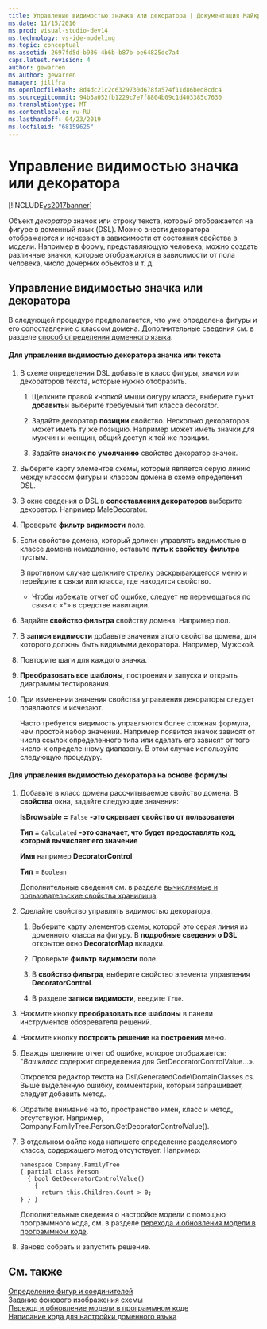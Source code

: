 ```yaml
---
title: Управление видимостью значка или декоратора | Документация Майкрософт
ms.date: 11/15/2016
ms.prod: visual-studio-dev14
ms.technology: vs-ide-modeling
ms.topic: conceptual
ms.assetid: 2697fd5d-b936-4b6b-b87b-be64825dc7a4
caps.latest.revision: 4
author: gewarren
ms.author: gewarren
manager: jillfra
ms.openlocfilehash: 8d4dc21c2c6329730d678fa574f11d86bed8cdc4
ms.sourcegitcommit: 94b3a052fb1229c7e7f8804b09c1d403385c7630
ms.translationtype: MT
ms.contentlocale: ru-RU
ms.lasthandoff: 04/23/2019
ms.locfileid: "68159625"
---
```

# <a name="controlling-the-visibility-of-an-icon-or-decorator"></a>Управление видимостью значка или декоратора
[!INCLUDE[vs2017banner](../includes/vs2017banner.md)]

Объект *декоратор* значок или строку текста, который отображается на фигуре в доменный язык (DSL). Можно внести декоратора отображаются и исчезают в зависимости от состояния свойства в модели. Например в форму, представляющую человека, можно создать различные значки, которые отображаются в зависимости от пола человека, число дочерних объектов и т. д.  
  
## <a name="controlling-the-visibility-of-an-icon-or-decorator"></a>Управление видимостью значка или декоратора  
 В следующей процедуре предполагается, что уже определена фигуры и его сопоставление с классом домена. Дополнительные сведения см. в разделе [способ определения доменного языка](../modeling/how-to-define-a-domain-specific-language.md).  
  
#### <a name="to-control-the-visibility-of-an-icon-or-text-decorator"></a>Для управления видимостью декоратора значка или текста  
  
1. В схеме определения DSL добавьте в класс фигуры, значки или декораторов текста, которые нужно отобразить.  
  
   1. Щелкните правой кнопкой мыши фигуру класса, выберите пункт **добавить**и выберите требуемый тип класса decorator.  
  
   2. Задайте декоратор **позиции** свойство. Несколько декораторов может иметь ту же позицию. Например может иметь значки для мужчин и женщин, общий доступ к той же позиции.  
  
   3. Задайте **значок по умолчанию** свойство декоратор значок.  
  
2. Выберите карту элементов схемы, который является серую линию между классом фигуры и классом домена в схеме определения DSL.  
  
3. В окне сведения о DSL в **сопоставления декораторов** выберите декоратор. Например MaleDecorator.  
  
4. Проверьте **фильтр видимости** поле.  
  
5. Если свойство домена, который должен управлять видимостью в классе домена немедленно, оставьте **путь к свойству фильтра** пустым.  
  
    В противном случае щелкните стрелку раскрывающегося меню и перейдите к связи или класса, где находится свойство.  
  
   - Чтобы избежать отчет об ошибке, следует не перемещаться по связи с «*» в средстве навигации.  
  
6. Задайте **свойство фильтра** свойству домена. Например пол.  
  
7. В **записи видимости** добавьте значения этого свойства домена, для которого должны быть видимыми декоратора. Например, Мужской.  
  
8. Повторите шаги для каждого значка.  
  
9. **Преобразовать все шаблоны**, построения и запуска и открыть диаграммы тестирования.  
  
10. При изменении значения свойства управления декораторы следует появляются и исчезают.  
  
    Часто требуется видимость управляются более сложная формула, чем простой набор значений. Например появится значок зависят от числа ссылок определенного типа или сделать его зависят от того число-к определенному диапазону. В этом случае используйте следующую процедуру.  
  
#### <a name="to-control-the-visibility-of-a-decorator-based-on-a-formula"></a>Для управления видимостью декоратора на основе формулы  
  
1. Добавьте в класс домена рассчитываемое свойство домена. В **свойства** окна, задайте следующие значения:  
  
     **IsBrowsable =** `False` **-это скрывает свойство от пользователя**  
  
     **Тип =** `Calculated` **-это означает, что будет предоставлять код, который вычисляет его значение**  
  
     **Имя** например **DecoratorControl**  
  
     **Тип** = `Boolean`  
  
     Дополнительные сведения см. в разделе [вычисляемые и пользовательские свойства хранилища](../modeling/calculated-and-custom-storage-properties.md).  
  
2. Сделайте свойство управлять видимостью декоратора.  
  
    1. Выберите карту элементов схемы, которой это серая линия из доменного класса на фигуру. В **подробные сведения о DSL** открытое окно **DecoratorMap** вкладки.  
  
    2. Проверьте **фильтр видимости** поле.  
  
    3. В **свойство фильтра**, выберите свойство элемента управления **DecoratorControl**.  
  
    4. В разделе **записи видимости**, введите `True`.  
  
3. Нажмите кнопку **преобразовать все шаблоны** в панели инструментов обозревателя решений.  
  
4. Нажмите кнопку **построить решение** на **построения** меню.  
  
5. Дважды щелкните отчет об ошибке, которое отображается: "*Вашкласс* содержит определения для GetDecoratorControlValue...».  
  
     Откроется редактор текста на Dsl\GeneratedCode\DomainClasses.cs. Выше выделенную ошибку, комментарий, который запрашивает, следует добавить метод.  
  
6. Обратите внимание на то, пространство имен, класс и метод, отсутствуют.  Например, Company.FamilyTree.Person.GetDecoratorControlValue().  
  
7. В отдельном файле кода напишете определение разделяемого класса, содержащего метод отсутствует. Например:  
  
    ```  
    namespace Company.FamilyTree  
    { partial class Person  
      { bool GetDecoratorControlValue()  
        {  
          return this.Children.Count > 0;  
    } } }  
    ```  
  
     Дополнительные сведения о настройке модели с помощью программного кода, см. в разделе [перехода и обновления модели в программном коде](../modeling/navigating-and-updating-a-model-in-program-code.md).  
  
8. Заново собрать и запустить решение.  
  
## <a name="see-also"></a>См. также  
 [Определение фигур и соединителей](../modeling/defining-shapes-and-connectors.md)   
 [Задание фонового изображения схемы](../modeling/setting-a-background-image-on-a-diagram.md)   
 [Переход и обновление модели в программном коде](../modeling/navigating-and-updating-a-model-in-program-code.md)   
 [Написание кода для настройки доменного языка](../modeling/writing-code-to-customise-a-domain-specific-language.md)

